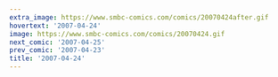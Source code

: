 ```yaml
---
extra_image: https://www.smbc-comics.com/comics/20070424after.gif
hovertext: '2007-04-24'
image: https://www.smbc-comics.com/comics/20070424.gif
next_comic: '2007-04-25'
prev_comic: '2007-04-23'
title: '2007-04-24'
---
```


